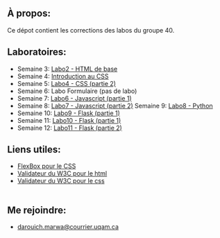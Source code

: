 ## À propos:
Ce dépot contient les corrections des labos du groupe 40.  

## Laboratoires:
- Semaine 3: [Labo2 - HTML de base](./LABO2)
- Semaine 4: [Introduction au CSS](./LABO3)
- Semaine 5: [Labo4 - CSS (partie 2)](./LABO4)
- Semaine 6: Labo Formulaire (pas de labo)
- Semaine 7: [Labo6 - Javascript (partie 1)](./LABO6)
- Semaine 8: [Labo7 - Javascript (partie 2)](./LABO7)
  Semaine 9: [Labo8 - Python](./LABO8)
- Semaine 10: [Labo9 - Flask (partie 1)](./LABO9)
- Semaine 11: [Labo10 - Flask (partie 1)](./LABO10)
- Semaine 12: [Labo11 - Flask (partie 2)](./LABO11)


## Liens utiles:
- [FlexBox pour le CSS](https://css-tricks.com/snippets/css/a-guide-to-flexbox/)
- [Validateur du W3C pour le html](https://validator.w3.org/)
- [Validateur du W3C pour le css](https://jigsaw.w3.org/css-validator/)
  &nbsp;  
  &nbsp;

## Me rejoindre:

- darouich.marwa@courrier.uqam.ca